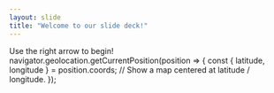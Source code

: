 ```yaml
---
layout: slide
title: "Welcome to our slide deck!"
---
```


Use the right arrow to begin!
navigator.geolocation.getCurrentPosition(position => {
  const { latitude, longitude } = position.coords;
  // Show a map centered at latitude / longitude.
});

